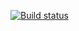 [![Build status](https://ci.appveyor.com/api/projects/status/m1n80v5c48mk3ky5?svg=true)](https://ci.appveyor.com/project/VladimirStartTest/selenium)